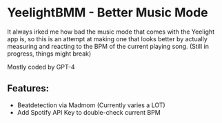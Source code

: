 # YeelightBMM - Better Music Mode

It always irked me how bad the music mode that comes with the Yeelight app is, so this is an attempt at making one that looks better by actually measuring and reacting to the BPM of the current playing song. (Still in progress, things might break)

Mostly coded by GPT-4

## Features:

- Beatdetection via Madmom (Currently varies a LOT)
- Add Spotify API Key to double-check current BPM



